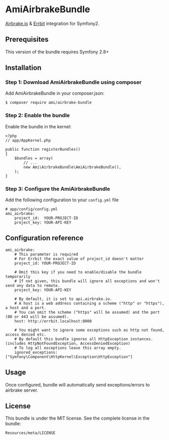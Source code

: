 # AmiAirbrakeBundle

[Airbrake.io](https://airbrake.io) & [Errbit](https://github.com/errbit/errbit) integration for Symfony2.

## Prerequisites

This version of the bundle requires Symfony 2.8+

## Installation

### Step 1: Download AmiAirbrakeBundle using composer

Add AmiAirbrakeBundle in your composer.json:

```shell
$ composer require ami/airbrake-bundle
```

### Step 2: Enable the bundle

Enable the bundle in the kernel:

```
<?php
// app/AppKernel.php

public function registerBundles()
{
    $bundles = array(
        // ...
        new Ami\AirbrakeBundle\AmiAirbrakeBundle(),
    );
}
```

### Step 3: Configure the AmiAirbrakeBundle

Add the following configuration to your `config.yml` file

```
# app/config/config.yml
ami_airbrake:
    project_id:  YOUR-PROJECT-ID
    project_key: YOUR-API-KEY
```

## Configuration reference

```
ami_airbrake:
    # This parameter is required
    # For Errbit the exact value of project_id doesn't matter
    project_id: YOUR-PROJECT-ID

    # Omit this key if you need to enable/disable the bundle temporarily 
    # If not given, this bundle will ignore all exceptions and won't send any data to remote.
    project_key: YOUR-API-KEY

    # By default, it is set to api.airbrake.io.
    # A host is a web address containing a scheme ("http" or "https"), a host and a port.
    # You can omit the scheme ("https" will be assumed) and the port (80 or 443 will be assumed).
    host: http://errbit.localhost:8000

    # You might want to ignore some exceptions such as http not found, access denied etc.
    # By default this bundle ignores all HttpException instances. (includes HttpNotFoundException, AccessDeniedException)
    # To log all exceptions leave this array empty.
    ignored_exceptions: ["Symfony\Component\HttpKernel\Exception\HttpException"]
```

## Usage

Once configured, bundle will automatically send exceptions/errors to airbrake server.

## License

This bundle is under the MIT license. See the complete license in the bundle:

```
Resources/meta/LICENSE
```
